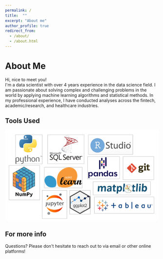 ```yaml
---
permalink: /
title:  ""
excerpt: "About me"
author_profile: true
redirect_from: 
  - /about/
  - /about.html
---
```


About Me
======
Hi, nice to meet you! \
I'm a data scientist with over 4 years experience in the data science field. I am passionate about solving complex and challenging problems in the world by applying machine learning algorithms and statistical methods. In my professional experience, I have conducted analyses across the fintech, academic/research, and healthcare industries. 

Tools Used
------
![combined logos](/images/LogosCombined.png) 


For more info
------
Questions? Please don't hesitate to reach out to via email or other online platforms! 
